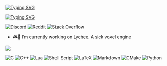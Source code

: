 [![Typing SVG](https://readme-typing-svg.demolab.com?font=Cascadia+code&size=30&pause=1000&color=A61ECA&random=false&width=435&lines=FlexHaufen)](https://git.io/typing-svg)

[![Typing SVG](https://readme-typing-svg.demolab.com?font=Cascadia+code&size=16&color=B44ECA&repeat=false&random=false&width=435&lines=Mostly+coding+in+C%2B%2B%2C+because+i'm+not+a+pu**y)](https://git.io/typing-svg)
 
[![Discord](https://img.shields.io/badge/Discord-%237289DA.svg?logo=discord&logoColor=white)](https://discord.gg/flexhaufen) [![Reddit](https://img.shields.io/badge/Reddit-%23FF4500.svg?logo=Reddit&logoColor=white)](https://reddit.com/user/flexhaufen) [![Stack Overflow](https://img.shields.io/badge/-Stackoverflow-FE7A16?logo=stack-overflow&logoColor=white)](https://stackoverflow.com/users/20069805) 

- 🎮🚀 I’m currently working on [Lychee](https://github.com/FlexHaufen/Lychee). A sick voxel engine

![](https://github-readme-stats.vercel.app/api/top-langs/?username=FlexHaufen&theme=tokyonight&hide_border=false&include_all_commits=false&count_private=false&layout=compact)  

![C](https://img.shields.io/badge/c-%2300599C.svg?style=for-the-badge&logo=c&logoColor=white) ![C++](https://img.shields.io/badge/c++-%2300599C.svg?style=for-the-badge&logo=c%2B%2B&logoColor=white) ![Lua](https://img.shields.io/badge/lua-%232C2D72.svg?style=for-the-badge&logo=lua&logoColor=white) ![Shell Script](https://img.shields.io/badge/shell_script-%23121011.svg?style=for-the-badge&logo=gnu-bash&logoColor=white) ![LaTeX](https://img.shields.io/badge/latex-%23008080.svg?style=for-the-badge&logo=latex&logoColor=white) ![Markdown](https://img.shields.io/badge/markdown-%23000000.svg?style=for-the-badge&logo=markdown&logoColor=white) ![CMake](https://img.shields.io/badge/CMake-%23008FBA.svg?style=for-the-badge&logo=cmake&logoColor=white) ![Python](https://img.shields.io/badge/python-3670A0?style=for-the-badge&logo=python&logoColor=ffdd54)
